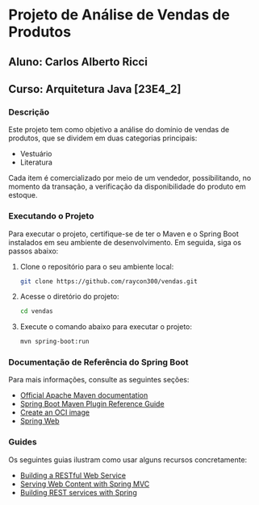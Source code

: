 # Projeto de Análise de Vendas de Produtos

## Aluno: Carlos Alberto Ricci
## Curso: Arquitetura Java [23E4_2]

### Descrição

Este projeto tem como objetivo a análise do domínio de vendas de produtos, que se dividem em duas categorias principais:

- Vestuário
- Literatura

Cada item é comercializado por meio de um vendedor, possibilitando, no momento da transação, a verificação da disponibilidade do produto em estoque.

### Executando o Projeto

Para executar o projeto, certifique-se de ter o Maven e o Spring Boot instalados em seu ambiente de desenvolvimento. Em seguida, siga os passos abaixo:

1. Clone o repositório para o seu ambiente local:

   ```bash
   git clone https://github.com/raycon300/vendas.git
    ```
2. Acesse o diretório do projeto:
   ```bash
   cd vendas
   ```
3. Execute o comando abaixo para executar o projeto:

   ```bash
   mvn spring-boot:run
   ```

### Documentação de Referência do Spring Boot

Para mais informações, consulte as seguintes seções:

* [Official Apache Maven documentation](https://maven.apache.org/guides/index.html)
* [Spring Boot Maven Plugin Reference Guide](https://docs.spring.io/spring-boot/docs/3.1.4/maven-plugin/reference/html/)
* [Create an OCI image](https://docs.spring.io/spring-boot/docs/3.1.4/maven-plugin/reference/html/#build-image)
* [Spring Web](https://docs.spring.io/spring-boot/docs/3.1.4/reference/htmlsingle/index.html#web)

### Guides

Os seguintes guias ilustram como usar alguns recursos concretamente:

* [Building a RESTful Web Service](https://spring.io/guides/gs/rest-service/)
* [Serving Web Content with Spring MVC](https://spring.io/guides/gs/serving-web-content/)
* [Building REST services with Spring](https://spring.io/guides/tutorials/rest/)


